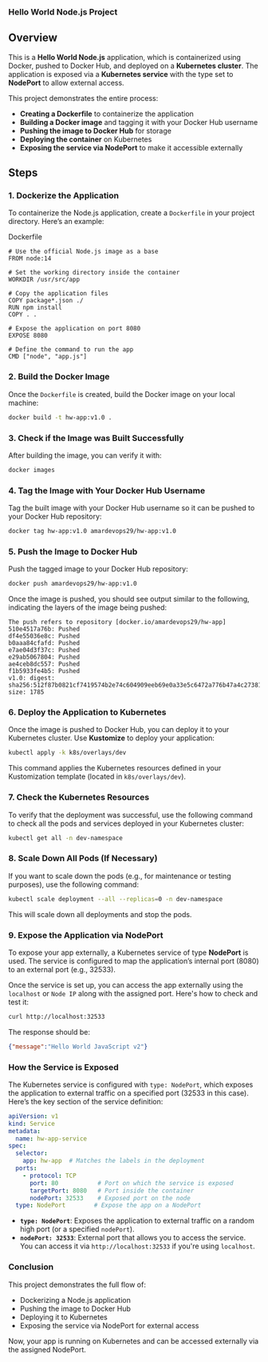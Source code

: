 ### Hello World Node.js Project

## Overview

This is a **Hello World Node.js** application, which is containerized using Docker, pushed to Docker Hub, and deployed on a **Kubernetes cluster**. The application is exposed via a **Kubernetes service** with the type set to **NodePort** to allow external access.

This project demonstrates the entire process:
- **Creating a Dockerfile** to containerize the application
- **Building a Docker image** and tagging it with your Docker Hub username
- **Pushing the image to Docker Hub** for storage
- **Deploying the container** on Kubernetes
- **Exposing the service via NodePort** to make it accessible externally

## Steps

### 1. **Dockerize the Application**

To containerize the Node.js application, create a `Dockerfile` in your project directory. Here’s an example:

Dockerfile
```
# Use the official Node.js image as a base
FROM node:14

# Set the working directory inside the container
WORKDIR /usr/src/app

# Copy the application files
COPY package*.json ./
RUN npm install
COPY . .

# Expose the application on port 8080
EXPOSE 8080

# Define the command to run the app
CMD ["node", "app.js"]
```

### 2. **Build the Docker Image**

Once the `Dockerfile` is created, build the Docker image on your local machine:

```bash
docker build -t hw-app:v1.0 .
```

### 3. **Check if the Image was Built Successfully**

After building the image, you can verify it with:

```bash
docker images
```

### 4. **Tag the Image with Your Docker Hub Username**

Tag the built image with your Docker Hub username so it can be pushed to your Docker Hub repository:

```bash
docker tag hw-app:v1.0 amardevops29/hw-app:v1.0
```

### 5. **Push the Image to Docker Hub**

Push the tagged image to your Docker Hub repository:

```bash
docker push amardevops29/hw-app:v1.0
```

Once the image is pushed, you should see output similar to the following, indicating the layers of the image being pushed:

```
The push refers to repository [docker.io/amardevops29/hw-app]
510e4517a76b: Pushed
df4e55036e8c: Pushed
b0aaa84cfafd: Pushed
e7ae04d3f37c: Pushed
e29ab5067804: Pushed
ae4ceb8dc557: Pushed
f1b5933fe4b5: Pushed
v1.0: digest: sha256:512f87b0821cf7419574b2e74c604909eeb69e0a33e5c6472a776b47a4c27381 size: 1785
```

### 6. **Deploy the Application to Kubernetes**

Once the image is pushed to Docker Hub, you can deploy it to your Kubernetes cluster. Use **Kustomize** to deploy your application:

```bash
kubectl apply -k k8s/overlays/dev
```

This command applies the Kubernetes resources defined in your Kustomization template (located in `k8s/overlays/dev`).

### 7. **Check the Kubernetes Resources**

To verify that the deployment was successful, use the following command to check all the pods and services deployed in your Kubernetes cluster:

```bash
kubectl get all -n dev-namespace
```

### 8. **Scale Down All Pods (If Necessary)**

If you want to scale down the pods (e.g., for maintenance or testing purposes), use the following command:

```bash
kubectl scale deployment --all --replicas=0 -n dev-namespace
```

This will scale down all deployments and stop the pods.

### 9. **Expose the Application via NodePort**

To expose your app externally, a Kubernetes service of type **NodePort** is used. The service is configured to map the application’s internal port (8080) to an external port (e.g., 32533).

Once the service is set up, you can access the app externally using the `localhost` or `Node IP` along with the assigned port. Here's how to check and test it:

```bash
curl http://localhost:32533
```

The response should be:

```json
{"message":"Hello World JavaScript v2"}
```

### How the Service is Exposed

The Kubernetes service is configured with `type: NodePort`, which exposes the application to external traffic on a specified port (32533 in this case). Here’s the key section of the service definition:

```yaml
apiVersion: v1
kind: Service
metadata:
  name: hw-app-service
spec:
  selector:
    app: hw-app  # Matches the labels in the deployment
  ports:
    - protocol: TCP
      port: 80           # Port on which the service is exposed
      targetPort: 8080   # Port inside the container
      nodePort: 32533    # Exposed port on the node
  type: NodePort        # Expose the app on a NodePort
```

- **`type: NodePort`**: Exposes the application to external traffic on a random high port (or a specified `nodePort`).
- **`nodePort: 32533`**: External port that allows you to access the service. You can access it via `http://localhost:32533` if you're using `localhost`.

### Conclusion

This project demonstrates the full flow of:
- Dockerizing a Node.js application
- Pushing the image to Docker Hub
- Deploying it to Kubernetes
- Exposing the service via NodePort for external access

Now, your app is running on Kubernetes and can be accessed externally via the assigned NodePort.
```

